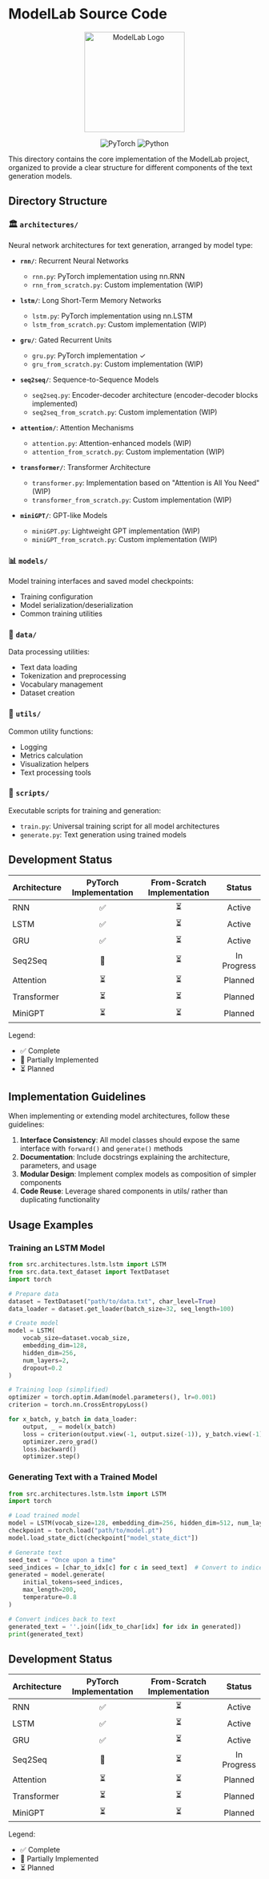 # ModelLab Source Code

<p align="center">
  <img src="https://raw.githubusercontent.com/aakashak2000/aakashak2000/main/modellab_logo.svg" alt="ModelLab Logo" width="200"/>
</p>

<p align="center">
  <img src="https://img.shields.io/badge/PyTorch-EE4C2C?style=for-the-badge&logo=pytorch&logoColor=white" alt="PyTorch"/>
  <img src="https://img.shields.io/badge/Python-3776AB?style=for-the-badge&logo=python&logoColor=white" alt="Python"/>
</p>

This directory contains the core implementation of the ModelLab project, organized to provide a clear structure for different components of the text generation models.

## Directory Structure

### 🏛️ `architectures/`
Neural network architectures for text generation, arranged by model type:

- **`rnn/`**: Recurrent Neural Networks
  - `rnn.py`: PyTorch implementation using nn.RNN
  - `rnn_from_scratch.py`: Custom implementation (WIP)

- **`lstm/`**: Long Short-Term Memory Networks
  - `lstm.py`: PyTorch implementation using nn.LSTM
  - `lstm_from_scratch.py`: Custom implementation (WIP)

- **`gru/`**: Gated Recurrent Units
  - `gru.py`: PyTorch implementation ✓
  - `gru_from_scratch.py`: Custom implementation (WIP)

- **`seq2seq/`**: Sequence-to-Sequence Models
  - `seq2seq.py`: Encoder-decoder architecture (encoder-decoder blocks implemented)
  - `seq2seq_from_scratch.py`: Custom implementation (WIP)

- **`attention/`**: Attention Mechanisms
  - `attention.py`: Attention-enhanced models (WIP)
  - `attention_from_scratch.py`: Custom implementation (WIP)

- **`transformer/`**: Transformer Architecture
  - `transformer.py`: Implementation based on "Attention is All You Need" (WIP)
  - `transformer_from_scratch.py`: Custom implementation (WIP)

- **`miniGPT/`**: GPT-like Models
  - `miniGPT.py`: Lightweight GPT implementation (WIP)
  - `miniGPT_from_scratch.py`: Custom implementation (WIP)

### 📊 `models/`
Model training interfaces and saved model checkpoints:
- Training configuration
- Model serialization/deserialization
- Common training utilities

### 📁 `data/`
Data processing utilities:
- Text data loading
- Tokenization and preprocessing
- Vocabulary management
- Dataset creation

### 🔧 `utils/`
Common utility functions:
- Logging
- Metrics calculation
- Visualization helpers
- Text processing tools

### 📜 `scripts/`
Executable scripts for training and generation:
- `train.py`: Universal training script for all model architectures
- `generate.py`: Text generation using trained models

## Development Status

| Architecture | PyTorch Implementation | From-Scratch Implementation | Status |
|--------------|:----------------------:|:---------------------------:|:------:|
| RNN          | ✅                     | ⏳                          | Active |
| LSTM         | ✅                     | ⏳                          | Active |
| GRU          | ✅                     | ⏳                          | Active |
| Seq2Seq      | 🔄                     | ⏳                          | In Progress |
| Attention    | ⏳                     | ⏳                          | Planned |
| Transformer  | ⏳                     | ⏳                          | Planned |
| MiniGPT      | ⏳                     | ⏳                          | Planned |

Legend:
- ✅ Complete
- 🔄 Partially Implemented
- ⏳ Planned

## Implementation Guidelines

When implementing or extending model architectures, follow these guidelines:

1. **Interface Consistency**: All model classes should expose the same interface with `forward()` and `generate()` methods
2. **Documentation**: Include docstrings explaining the architecture, parameters, and usage
3. **Modular Design**: Implement complex models as composition of simpler components
4. **Code Reuse**: Leverage shared components in utils/ rather than duplicating functionality

## Usage Examples

### Training an LSTM Model

```python
from src.architectures.lstm.lstm import LSTM
from src.data.text_dataset import TextDataset
import torch

# Prepare data
dataset = TextDataset("path/to/data.txt", char_level=True)
data_loader = dataset.get_loader(batch_size=32, seq_length=100)

# Create model
model = LSTM(
    vocab_size=dataset.vocab_size,
    embedding_dim=128,
    hidden_dim=256,
    num_layers=2,
    dropout=0.2
)

# Training loop (simplified)
optimizer = torch.optim.Adam(model.parameters(), lr=0.001)
criterion = torch.nn.CrossEntropyLoss()

for x_batch, y_batch in data_loader:
    output, _ = model(x_batch)
    loss = criterion(output.view(-1, output.size(-1)), y_batch.view(-1))
    optimizer.zero_grad()
    loss.backward()
    optimizer.step()
```

### Generating Text with a Trained Model

```python
from src.architectures.lstm.lstm import LSTM
import torch

# Load trained model
model = LSTM(vocab_size=128, embedding_dim=256, hidden_dim=512, num_layers=2)
checkpoint = torch.load("path/to/model.pt")
model.load_state_dict(checkpoint["model_state_dict"])

# Generate text
seed_text = "Once upon a time"
seed_indices = [char_to_idx[c] for c in seed_text]  # Convert to indices
generated = model.generate(
    initial_tokens=seed_indices,
    max_length=200,
    temperature=0.8
)

# Convert indices back to text
generated_text = ''.join([idx_to_char[idx] for idx in generated])
print(generated_text)
```

## Development Status

| Architecture | PyTorch Implementation | From-Scratch Implementation | Status |
|--------------|:----------------------:|:---------------------------:|:------:|
| RNN          | ✅                     | ⏳                          | Active |
| LSTM         | ✅                     | ⏳                          | Active |
| GRU          | ✅                     | ⏳                          | Active |
| Seq2Seq      | 🔄                     | ⏳                          | In Progress |
| Attention    | ⏳                     | ⏳                          | Planned |
| Transformer  | ⏳                     | ⏳                          | Planned |
| MiniGPT      | ⏳                     | ⏳                          | Planned |

Legend:
- ✅ Complete
- 🔄 Partially Implemented
- ⏳ Planned
